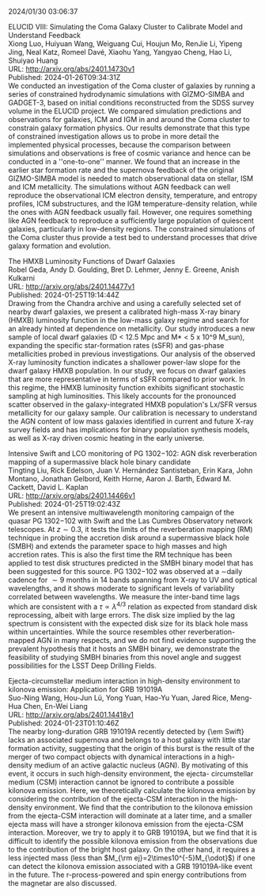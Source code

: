2024/01/30 03:06:37  

ELUCID VIII: Simulating the Coma Galaxy Cluster to Calibrate Model and
  Understand Feedback  
Xiong Luo, Huiyuan Wang, Weiguang Cui, Houjun Mo, RenJie Li, Yipeng Jing, Neal Katz, Romeel Davé, Xiaohu Yang, Yangyao Cheng, Hao Li, Shuiyao Huang  
URL: http://arxiv.org/abs/2401.14730v1  
Published: 2024-01-26T09:34:31Z  
  We conducted an investigation of the Coma cluster of galaxies by running a series of constrained hydrodynamic simulations with GIZMO-SIMBA and GADGET-3, based on initial conditions reconstructed from the SDSS survey volume in the ELUCID project. We compared simulation predictions and observations for galaxies, ICM and IGM in and around the Coma cluster to constrain galaxy formation physics. Our results demonstrate that this type of constrained investigation allows us to probe in more detail the implemented physical processes, because the comparison between simulations and observations is free of cosmic variance and hence can be conducted in a ''one-to-one'' manner. We found that an increase in the earlier star formation rate and the supernova feedback of the original GIZMO-SIMBA model is needed to match observational data on stellar, ISM and ICM metallicity. The simulations without AGN feedback can well reproduce the observational ICM electron density, temperature, and entropy profiles, ICM substructures, and the IGM temperature-density relation, while the ones with AGN feedback usually fail. However, one requires something like AGN feedback to reproduce a sufficiently large population of quiescent galaxies, particularly in low-density regions. The constrained simulations of the Coma cluster thus provide a test bed to understand processes that drive galaxy formation and evolution.   

The HMXB Luminosity Functions of Dwarf Galaxies  
Robel Geda, Andy D. Goulding, Bret D. Lehmer, Jenny E. Greene, Anish Kulkarni  
URL: http://arxiv.org/abs/2401.14477v1  
Published: 2024-01-25T19:14:44Z  
  Drawing from the Chandra archive and using a carefully selected set of nearby dwarf galaxies, we present a calibrated high-mass X-ray binary (HMXB) luminosity function in the low-mass galaxy regime and search for an already hinted at dependence on metallicity. Our study introduces a new sample of local dwarf galaxies (D &lt; 12.5 Mpc and M* &lt; 5 x 10^9 M_sun), expanding the specific star-formation rates (sSFR) and gas-phase metallicities probed in previous investigations. Our analysis of the observed X-ray luminosity function indicates a shallower power-law slope for the dwarf galaxy HMXB population. In our study, we focus on dwarf galaxies that are more representative in terms of sSFR compared to prior work. In this regime, the HMXB luminosity function exhibits significant stochastic sampling at high luminosities. This likely accounts for the pronounced scatter observed in the galaxy-integrated HMXB population's Lx/SFR versus metallicity for our galaxy sample. Our calibration is necessary to understand the AGN content of low mass galaxies identified in current and future X-ray survey fields and has implications for binary population synthesis models, as well as X-ray driven cosmic heating in the early universe.   

Intensive Swift and LCO monitoring of PG 1302$-$102: AGN disk
  reverberation mapping of a supermassive black hole binary candidate  
Tingting Liu, Rick Edelson, Juan V. Hernández Santisteban, Erin Kara, John Montano, Jonathan Gelbord, Keith Horne, Aaron J. Barth, Edward M. Cackett, David L. Kaplan  
URL: http://arxiv.org/abs/2401.14466v1  
Published: 2024-01-25T19:02:43Z  
  We present an intensive multiwavelength monitoring campaign of the quasar PG 1302$-$102 with Swift and the Las Cumbres Observatory network telescopes. At $z\sim0.3$, it tests the limits of the reverberation mapping (RM) technique in probing the accretion disk around a supermassive black hole (SMBH) and extends the parameter space to high masses and high accretion rates. This is also the first time the RM technique has been applied to test disk structures predicted in the SMBH binary model that has been suggested for this source. PG 1302$-$102 was observed at a $\sim$daily cadence for $\sim 9$ months in 14 bands spanning from X-ray to UV and optical wavelengths, and it shows moderate to significant levels of variability correlated between wavelengths. We measure the inter-band time lags which are consistent with a $\tau \propto \lambda^{4/3}$ relation as expected from standard disk reprocessing, albeit with large errors. The disk size implied by the lag spectrum is consistent with the expected disk size for its black hole mass within uncertainties. While the source resembles other reverberation-mapped AGN in many respects, and we do not find evidence supporting the prevalent hypothesis that it hosts an SMBH binary, we demonstrate the feasibility of studying SMBH binaries from this novel angle and suggest possibilities for the LSST Deep Drilling Fields.   

Ejecta-circumstellar medium interaction in high-density environment to
  kilonova emission: Application for GRB 191019A  
Suo-Ning Wang, Hou-Jun Lü, Yong Yuan, Hao-Yu Yuan, Jared Rice, Meng-Hua Chen, En-Wei Liang  
URL: http://arxiv.org/abs/2401.14418v1  
Published: 2024-01-23T01:10:46Z  
  The nearby long-duration GRB 191019A recently detected by {\em Swift} lacks an associated supernova and belongs to a host galaxy with little star formation activity, suggesting that the origin of this burst is the result of the merger of two compact objects with dynamical interactions in a high-density medium of an active galactic nucleus (AGN). By motivating of this event, it occurs in such high-density environment, the ejecta- circumstellar medium (CSM) interaction cannot be ignored to contribute a possible kilonova emission. Here, we theoretically calculate the kilonova emission by considering the contribution of the ejecta-CSM interaction in the high-density environment. We find that the contribution to the kilonova emission from the ejecta-CSM interaction will dominate at a later time, and a smaller ejecta mass will have a stronger kilonova emission from the ejecta-CSM interaction. Moreover, we try to apply it to GRB 191019A, but we find that it is difficult to identify the possible kilonova emission from the observations due to the contribution of the bright host galaxy. On the other hand, it requires a less injected mass (less than $M_{\rm ej}=2\times10^{-5}M_{\odot}$) if one can detect the kilonova emission associated with a GRB 191019A-like event in the future. The r-process-powered and spin energy contributions from the magnetar are also discussed.   

